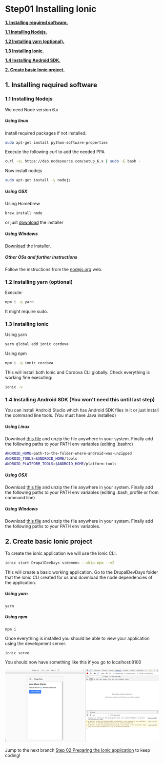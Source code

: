 # Step01 Installing Ionic

[**1. Installing required software.**](#1-installing-required-software)

[**1.1 Installing Nodejs.**](#11-installing-nodejs)

[**1.2 Installing yarn (optional).**](#12-installing-yarn-optional)

[**1.3 Installing Ionic.**](#13-installing-ionic)

[**1.4 Installing Android SDK.**](#14-installing-android-sdk)

[**2. Create basic Ionic project.**](#2-create-basic-ionic-project)

## 1. Installing required software
 
### 1.1 Installing Nodejs

We need Node version 6.x

##### Using linux

Install required packages if not installed.

```bash
sudo apt-get install python-software-properties
```

Execute the following curl to add the needed PPA

```bash
curl -sL https://deb.nodesource.com/setup_6.x | sudo -E bash -
```

Now install nodejs

```bash
sudo apt-get install -y nodejs
```

##### Using OSX

Using Homebrew

```bash
brew install node
```

or just [download](http://nodejs.org/#download) the installer

##### Using Windows

[Download](http://nodejs.org/#download)  the installer.

##### Other OSs and further instructions

Follow the instructions from the [nodejs.org](https://nodejs.org/es/download/package-manager/) web.

### 1.2 Installing yarn (optional)

Execute:

```bash
npm i -g yarn
```

It might require sudo.

### 1.3 Installing ionic

Using yarn

```bash
yarn global add ionic cordova
```

Using npm

```bash
npm i -g ionic cordova
```

This will install both Ionic and Cordova CLI globally. Check everything is working fine executing:

```bash
ionic -v
```

### 1.4 Installing Android SDK (You won't need this until last step)

You can install Android Studio which has Android SDK files in it or just install the command line tools. (You must have Java installed)

##### Using Linux

Download [this file](https://dl.google.com/android/repository/tools_r25.2.3-linux.zip) and unzip the file anywhere in your system. Finally add the following paths to your PATH env variables (editing .bashrc)
 
```bash
ANDROID_HOME=path-to-the-folder-where-android-was-unzipped
ANDROID_TOOLS=$ANDROID_HOME/tools
ANDROID_PLATFORM_TOOLS=$ANDROID_HOME/platform-tools
```

##### Using OSX
Download [this file](https://dl.google.com/android/repository/tools_r25.2.3-macosx.zip) and unzip the file anywhere in your system. Finally add the following paths to your PATH env variables (editing .bash_profile or from command line)


##### Using Windows
Download [this file](https://dl.google.com/android/repository/tools_r25.2.3-windows.zip?hl=es-419) and unzip the file anywhere in your system. Finally add the following paths to your PATH env variables.

## 2. Create basic Ionic project

To create the ionic application we will use the Ionic CLI.

```bash
ionic start DrupalDevDays sidemenu --skip-npm --v2
```

This will create a basic working application. Go to the DrupalDevDays folder that the Ionic CLI created for us and download the node dependencies of the application.

##### Using yarn

```
yarn
```

##### Using npm
```
npm i
```

Once everything is installed you should be able to view your application using the development server.

```bash
ionic serve
```

You should now have something like this if you go to localhost:8100

![basic image](./images/basic_app.png)

Jump to the next branch [Step 02 Preparing the Ionic application](https://github.com/natete/DrupalDevDays-Ionic2-Workshop/tree/Step02-Preparing_the_Ionic_application) to keep coding!
